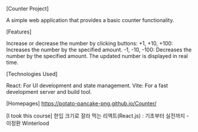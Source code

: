 [Counter Project]

A simple web application that provides a basic counter functionality.


[Features]

Increase or decrease the number by clicking buttons:
+1, +10, +100: Increases the number by the specified amount.
-1, -10, -100: Decreases the number by the specified amount.
The updated number is displayed in real time.


[Technologies Used]

React: For UI development and state management.
Vite: For a fast development server and build tool.

[Homepages]
https://potato-pancake-png.github.io/Counter/


[I took this course]
 한입 크기로 잘라 먹는 리액트(React.js) : 기초부터 실전까지 - 이정환 Winterlood
